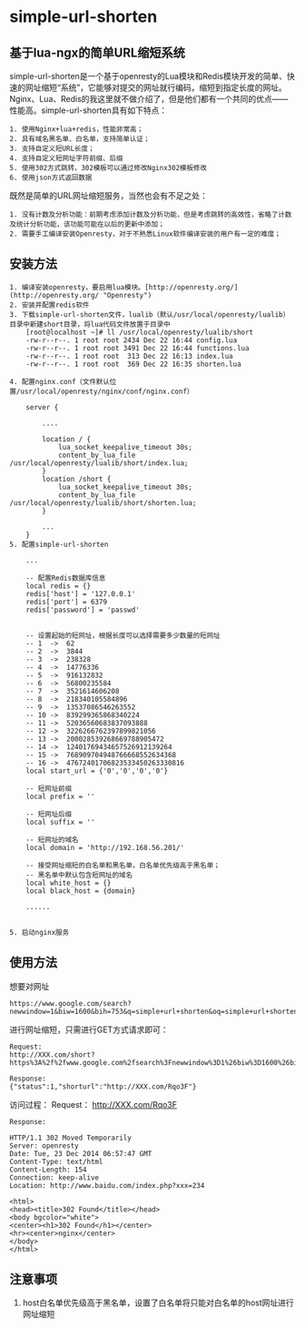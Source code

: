 # simple-url-shorten #
## 基于lua-ngx的简单URL缩短系统 ##

simple-url-shorten是一个基于openresty的Lua模块和Redis模块开发的简单、快速的网址缩短“系统”，它能够对提交的网址就行编码，缩短到指定长度的网址。Nginx、Lua、Redis的我这里就不做介绍了，但是他们都有一个共同的优点——性能高。simple-url-shorten具有如下特点：

	1. 使用Nginx+lua+redis，性能非常高；
	2. 具有域名黑名单、白名单，支持简单认证；
	3. 支持自定义短URL长度；
	4. 支持自定义短网址字符前缀、后缀
	5. 使用302方式跳转，302模板可以通过修改Nginx302模板修改
	6. 使用json方式返回数据

既然是简单的URL网址缩短服务，当然也会有不足之处：

	1. 没有计数及分析功能：前期考虑添加计数及分析功能，但是考虑跳转的高效性，省略了计数及统计分析功能，该功能可能在以后的更新中添加；
	2. 需要手工编译安装Openresty，对于不熟悉Linux软件编译安装的用户有一定的难度；

## 安装方法 ##
	1. 编译安装openresty，要启用lua模块。[http://openresty.org/](http://openresty.org/ "Openresty")
	2. 安装并配置redis软件
	3. 下载simple-url-shorten文件，lualib（默认/usr/local/openresty/lualib）目录中新建short目录，将lua代码文件放置于目录中
		[root@localhost ~]# ll /usr/local/openresty/lualib/short
		-rw-r--r--. 1 root root 2434 Dec 22 16:44 config.lua
		-rw-r--r--. 1 root root 3491 Dec 22 16:44 functions.lua
		-rw-r--r--. 1 root root  313 Dec 22 16:13 index.lua
		-rw-r--r--. 1 root root  369 Dec 22 16:35 shorten.lua

	4. 配置nginx.conf（文件默认位置/usr/local/openresty/nginx/conf/nginx.conf）

		server {

			....

			location / {
	    		lua_socket_keepalive_timeout 30s;
	    		content_by_lua_file /usr/local/openresty/lualib/short/index.lua;
			}
			location /short {
	    		lua_socket_keepalive_timeout 30s;
	    		content_by_lua_file /usr/local/openresty/lualib/short/shorten.lua;
			}

			...
		}
	5. 配置simple-url-shorten
	
		...
	
		-- 配置Redis数据库信息
		local redis = {}
		redis['host'] = '127.0.0.1'
		redis['port'] = 6379
		redis['password'] = 'passwd'
	
	
		-- 设置起始的短网址，根据长度可以选择需要多少数量的短网址
		-- 1  ->  62
		-- 2  ->  3844
		-- 3  ->  238328
		-- 4  ->  14776336
		-- 5  ->  916132832
		-- 6  ->  56800235584
		-- 7  ->  3521614606208
		-- 8  ->  218340105584896
		-- 9  ->  13537086546263552
		-- 10 ->  839299365868340224
		-- 11 ->  52036560683837093888
		-- 12 ->  3226266762397899821056
		-- 13 ->  200028539268669788905472
		-- 14 ->  12401769434657526912139264
		-- 15 ->  768909704948766668552634368
		-- 16 ->  47672401706823533450263330816
		local start_url = {'0','0','0','0'}
		
		-- 短网址前缀
		local prefix = ''
		
		-- 短网址后缀
		local suffix = ''
	
		-- 短网址的域名
		local domain = 'http://192.168.56.201/'
	
		-- 接受网址缩短的白名单和黑名单，白名单优先级高于黑名单；
		-- 黑名单中默认包含短网址的域名
		local white_host = {}
		local black_host = {domain}
	
		......


	5. 启动nginx服务


## 使用方法 ##

想要对网址

	https://www.google.com/search?newwindow=1&biw=1600&bih=753&q=simple+url+shorten&oq=simple+url+shorten&gs_l=serp.3..0i19l5j0i30i19j0i5i30i19l4.17382489.17389081.0.17389560.18.18.0.0.0.0.418.2756.0j5j3j2j1.11.0.msedr...0...1c.1.60.serp..7.11.2753.th4LFd5J5uU

进行网址缩短，只需进行GET方式请求即可：

	Request:
	http://XXX.com/short?https%3A%2f%2fwww.google.com%2fsearch%3Fnewwindow%3D1%26biw%3D1600%26bih%3D753%26q%3Dsimple%2burl%2bshorten%26oq%3Dsimple%2burl%2bshorten%26gs_l%3Dserp.3..0i19l5j0i30i19j0i5i30i19l4.17382489.17389081.0.17389560.18.18.0.0.0.0.418.2756.0j5j3j2j1.11.0.msedr...0...1c.1.60.serp..7.11.2753.th4LFd5J5uU

	Response:
	{"status":1,"shorturl":"http://XXX.com/Rqo3F"}

访问过程：
	Request：
	http://XXX.com/Rqo3F
	
	Response:

	HTTP/1.1 302 Moved Temporarily
	Server: openresty
	Date: Tue, 23 Dec 2014 06:57:47 GMT
	Content-Type: text/html
	Content-Length: 154
	Connection: keep-alive
	Location: http://www.baidu.com/index.php?xxx=234
	
	<html>
	<head><title>302 Found</title></head>
	<body bgcolor="white">
	<center><h1>302 Found</h1></center>
	<hr><center>nginx</center>
	</body>
	</html>


## 注意事项 ##
1. host白名单优先级高于黑名单，设置了白名单将只能对白名单的host网址进行网址缩短



	

